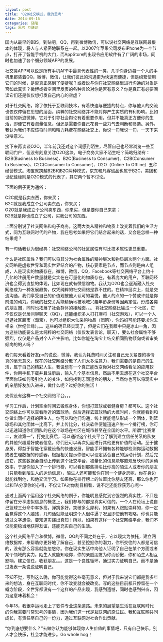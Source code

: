 ```yaml
---
layout: post
title: 'O2O社交模式，我的思考'
date: 2014-09-16
categories: 随笔
tags: 思考 互联网
---
```


国内从最早的BBS，到贴吧，QQ，再到微博微信，可以说社交网络是互联网最根本的体现，将人与人紧密地联系在一起。以2007年苹果公司发布iPhone为一个节点，打开了智能手机的大门，而AppStore的出现令应用软件有了广阔的市场，同时也加速了各个细分领域APP的发展。

社交类APP可以说是所有手机APP中最具代表性的一类，几乎你身边每一个人的手机里都装着QQ，微博，微信，让我们彼此的沟通更为快速而便捷，但是纷繁使用它们的时候，是否真正感到了便捷呢？或者说与你在社交网络里进行沟通的对象是否如此真实？微博或者空间里发表的各种言论对你是否有意义？你是真正有必要阅读它们还是仅仅想打发自己内心的空虚？

对于社交网络，除了依托于互联网技术，有着快速与便捷的特点，你与他人的交流也仅仅停留在思想的层面，纯粹的社交网络并不能对你产生实质的有利影响。比如目前的新浪微博，它对于引导社会舆论有着重要作用，但并不能真正方便你的生活，即便它有着海量信息，但还是需要你自己花费一些力气去判断和筛选。另外，我认为我们不应该将时间和精力耗费在网络社交上，你说一句我说一句，一天下来没啥意义。

接下来再谈谈O2O，半年前我还对这个词感到陌生，尽管自己也经常浏览一些互联网门户，但没有刻意关注O2O这块。电子商务大家不陌生吧？简略归纳有：B2B(Business to Business)、B2C(Business to Consumer)、C2B(Consumer to Business)、C2C(Consumer to Consumer)、O2O（Online To Offline）五种经营模式。淘宝就跨越B2B和B2C两种模式，京东和凡客诚品也属于B2C，美团和世纪佳缘则是O2O模式的代表了，其它两个暂不讨论。

下面的例子更为通俗：

C2C就是我卖东西，你来买；  
B2C就是我成立个公司卖东西，你来买；   
O2O就是我成立个公司卖东西，你来买，但是要你自己来拿；   
B2B就是你也成立了公司，买我公司的东西。

上面分别说了社交网络和电子商务，这两大类从精神和物质上改变着我们的生活方式，同为互联网时代的产物，我在思考如果将它们结合起来的话，又会是怎样一种结果呢？

有一句话我认为很经典：社交网络公司的社区属性有时比技术属性更显重要。

什么是社区属性？我们可以将其分为社会属性的精神层次和物质层次两个方面。社交网络是虚拟世界和现实世界结合的产物，核心要素是节点，而节点则是由人组成，人是现实的物质存在。微博，微信，QQ，Facebook等社交网络平台上约十几亿的注册用户数量就是实实在在可量化的物质存在，有着庞大的用户，互联网经济也会得到直接的体现，比如现在就有微信购物。我认为O2O也会逐渐融入社交网络成为一种发展趋势，仅凭纯粹的社交网络是靠不住的。在精神层次上，就是交流沟通，我们享受自己的价值观被他人认可的喜悦，他人的点的一个赞或许就是你前进的动力。你我的社交关系能精确地被地域兴趣年龄身份等因素定位，形成各类的朋友圈，同时也拓展了社会群体的接触面。。。
将社交网络比喻成一个社区，它不仅仅是邻居间聊聊天（QQ），还能组织多人打打麻将（社交游戏），可以一个人逛逛社区超市（淘宝），也可以组织大伙采购物品（团购），你妈妈可能还要求你去相亲（世纪佳缘）。。。这些的确已经实现了，但是它们在我眼中只是冰山一角，因为这些功能要么是太纯粹的社交网络（仅仅发表言论，聊天），要么社会属性不够强烈，仅仅是产品对个人产生影响，比如你能在淘宝上结交相同购物倾向或者审美倾向的的人吗？

我们每天看着好友po的说说，微博，我认为耗费时间关注和自己无关紧要的事情真的毫无意义，现在的社交网络分散了人们太多注意力，我们需要的是自己的生活，属于自己的精彩人生。我设想有一个真正能改变你对社交网络看法的应用软件，你用手机下载并且注册后，输入几个基本信息，然后不用去想在这个社交平台里面你该如何吸引他人的关注，如何找到志同道合的朋友，当然你也可以将现实中的亲朋好友加入进来，做什么呢？过好你的生活！

先假设有这样一个社交网络平台。。。

学习工作后，计划空余时间去锻炼身体，你想打篮球或者健身房？都可以。这个社交网络上你可以查看附近的篮球场，然后选择去篮球场的大概时间，你就能看到和你做出同样选择的陌生人，你可以和他们沟通，线上就能组队形成一个团体，到篮球场和其他团体一比高下，并上传比分，社交软件便能迅速产生一个排行榜，你可以迅速知道你们团队的在这个球场在社区在城市甚至在全国的水平。所谓“比赛第二，友谊第一”，打完比赛后，可以通过这个社交平台了解到建立信任关系的队友的其他兴趣爱好或者信息，你们还可以再次见面进行其他更有价值的活动。至于健身房，得益于智能化穿戴设备的快速发展，智能手环拥有各种能够检测你运动数据或者生理数据的传感器，根据相关提示你便可以设定适合自己的运动计划，然后完成它，这些数据会自动上传到这个社交平台，被量化的信息能够直观反映你的运动效率，于是你加入了一个排行榜，可以看到那些排名比你高的陌生人或者你的朋友（只能看到陌生人的运动信息），陌生人还可能和你在同一个健身房呢，你在身边就能找到他，和他交流学习。如果你在排行榜上的位置比你朋友还高，那么你也可以和TA分享你的心得，不仅让TA对你刮目相看，说不定还能俘获芳心呢～

通过上面两个运用这个社交网络的例子，你能明显感觉到它强烈的真实性，不只是停留在分享虚拟信息的概念上，我们参与的都是真实可信的。一个人在论坛上说自己篮球三分命中率多高，弹跳多好，突破多么犀利，如果有人跟贴崇拜的，你一定会觉得这个人脑残，几句话就能证明这个人很牛逼？况且即使他有攻略，你也只能通过文字想像，要知道实践出真知！所以，如果有这样一个社交网络平台，我们不仅能更稳当地获得友谊，还能充实自己的生活。

这个社交网络平台和微博，微信，QQ的不同之处在于，它以现实为依托，建立网络数据库，来帮助你更好地了解自己，甚至挖掘你的潜力，你所交往的人都是可信的，没有那么容易就能忽悠你。你在现实生活中向他人证明了自己在某个方面或者某个领域的实力，陌生人就能知晓你，你的亲戚朋友为你而骄傲，你和陌生人相互影响，建立信任，收获朋友。。。这是一个良性循环，通过实力证明自己，而不是通过发表一条说说证明自己。

不知不觉，写到这么晚，你可能觉得这些毫无意义，但对于我来说它们都是我多年来的想法，身在互联网时代，你不改变就会被改变。写的这些目前都只停留在一个概念阶段，全世界都没有一个这样的产品出现，我感到遗憾，同时也感到兴奋，因为这意味着机会！

今年18，我很幸运地走上了软件专业这条道路。未来的展望是生活在互联网时代的你我需要时常思考的事情，因为我们这一代是互联网的原住民。我和互联网共同成长，有责任尽自己的一份力，通过互联网对社会作出贡献。

“你到底想要什么？”去做你认为能够体现你人生价值的事情吧，只有自己快乐，别人才会快乐，社会才能进步。Go whole hog！

